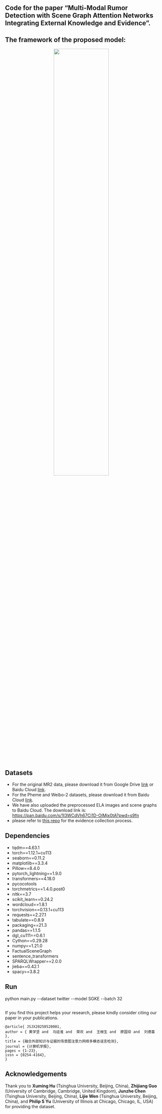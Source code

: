 ## Code for the paper “Multi-Modal Rumor Detection with Scene Graph Attention Networks Integrating External Knowledge and Evidence”.
## The framework of the proposed model:

<div align="center">
<img src='./fig/model.png' width='60%'>
</div>

## Datasets
* For the original MR2 data, please download it from Google Drive  <a href="https://drive.google.com/file/d/14NNqLKSW1FzLGuGkqwlzyIPXnKDzEFX4/view?usp=sharing" target='_blank'>link</a>  or Baidu Cloud  <a href="https://pan.baidu.com/s/1OV_Oab0zQgI8P2Wo1qwBuw?pwd=1odv" target='_blank'>link</a>.
* For the Pheme and Weibo-2 datasets, please download it from Baidu Cloud  <a href="https://pan.baidu.com/s/1G6GXIvPZctHQctrBt4ibfg?pwd=tbet" target='_blank'>link</a>.
* We have also uploaded the preprocessed ELA images and scene graphs to Baidu Cloud. The download link is: https://pan.baidu.com/s/1I3WCdVh67Ci1D-OIMjx0tA?pwd=s9fn
* please refer to [this repo](https://github.com/S-Abdelnabi/OoC-multi-modal-fc) for the evidence collection process. 
  
## Dependencies
* tqdm==4.63.1
* torch==1.12.1+cu113
* seaborn==0.11.2
* matplotlib==3.3.4
* Pillow==8.4.0
* pytorch_lightning==1.9.0
* transformers==4.18.0
* pycocotools
* torchmetrics==1.4.0.post0
* nltk==3.7
* scikit_learn==0.24.2
* wordcloud==1.8.1
* torchvision==0.13.1+cu113
* requests==2.27.1
* tabulate==0.8.9
* packaging==21.3
* pandas==1.1.5
* dgl_cu111==0.6.1
* Cython==0.29.28
* numpy==1.21.0
* FactualSceneGraph
* sentence_transformers
* SPARQLWrapper==2.0.0
* jieba==0.42.1
* spacy==3.8.2

## Run
python main.py --dataset twitter --model SGKE --batch 32

##
If you find this project helps your research, please kindly consider citing our paper in your publications.
```
@article{ JSJX20250520001,
author = { 黄学坚 and  马廷淮 and  荣欢 and  王根生 and  廖国琼 and  刘德喜 },
title = {融合外部知识与证据的场景图注意力网络多模态谣言检测},
journal = {计算机学报},
pages = {1-23},
issn = {0254-4164},
}
```
## Acknowledgements
Thank you to **Xuming Hu** (Tsinghua University, Beijing, China), **Zhijiang Guo** (University of Cambridge, Cambridge, United Kingdom), **Junzhe Chen** (Tsinghua University, Beijing, China), **Lijie Wen** (Tsinghua University, Beijing, China), and **Philip S Yu** (University of Illinois at Chicago, Chicago, IL, USA) for providing the dataset.



